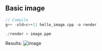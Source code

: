 ## Basic image

```c++
// Compile
g++ -std=c++11 hello_image.cpp -o render

./render > image.ppm
```

Results:
![image](./image.ppm)